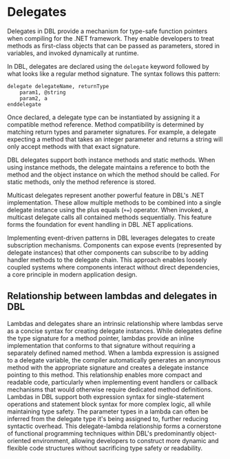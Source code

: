 # Delegates
Delegates in DBL provide a mechanism for type-safe function pointers when compiling for the .NET framework. They enable developers to treat methods as first-class objects that can be passed as parameters, stored in variables, and invoked dynamically at runtime.

In DBL, delegates are declared using the `delegate` keyword followed by what looks like a regular method signature. The syntax follows this pattern:

```
delegate delegateName, returnType
    param1, @string
    param2, a
enddelegate
```

Once declared, a delegate type can be instantiated by assigning it a compatible method reference. Method compatibility is determined by matching return types and parameter signatures. For example, a delegate expecting a method that takes an integer parameter and returns a string will only accept methods with that exact signature.

DBL delegates support both instance methods and static methods. When using instance methods, the delegate maintains a reference to both the method and the object instance on which the method should be called. For static methods, only the method reference is stored.

Multicast delegates represent another powerful feature in DBL's .NET implementation. These allow multiple methods to be combined into a single delegate instance using the plus equals (`+=`) operator. When invoked, a multicast delegate calls all contained methods sequentially. This feature forms the foundation for event handling in DBL .NET applications.

Implementing event-driven patterns in DBL leverages delegates to create subscription mechanisms. Components can expose events (represented by delegate instances) that other components can subscribe to by adding handler methods to the delegate chain. This approach enables loosely coupled systems where components interact without direct dependencies, a core principle in modern application design.

## Relationship between lambdas and delegates in DBL

Lambdas and delegates share an intrinsic relationship where lambdas serve as a concise syntax for creating delegate instances. While delegates define the type signature for a method pointer, lambdas provide an inline implementation that conforms to that signature without requiring a separately defined named method. When a lambda expression is assigned to a delegate variable, the compiler automatically generates an anonymous method with the appropriate signature and creates a delegate instance pointing to this method. This relationship enables more compact and readable code, particularly when implementing event handlers or callback mechanisms that would otherwise require dedicated method definitions. Lambdas in DBL support both expression syntax for single-statement operations and statement block syntax for more complex logic, all while maintaining type safety. The parameter types in a lambda can often be inferred from the delegate type it's being assigned to, further reducing syntactic overhead. This delegate-lambda relationship forms a cornerstone of functional programming techniques within DBL's predominantly object-oriented environment, allowing developers to construct more dynamic and flexible code structures without sacrificing type safety or readability.